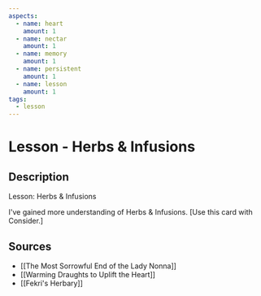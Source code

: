 ```yaml
---
aspects: 
  - name: heart
    amount: 1
  - name: nectar
    amount: 1
  - name: memory
    amount: 1
  - name: persistent
    amount: 1
  - name: lesson
    amount: 1
tags:
  - lesson
---
```


# Lesson - Herbs & Infusions

## Description
Lesson: Herbs & Infusions

I've gained more understanding of Herbs & Infusions. [Use this card with Consider.]
## Sources
- [[The Most Sorrowful End of the Lady Nonna]]
- [[Warming Draughts to Uplift the Heart]]
- [[Fekri's Herbary]]